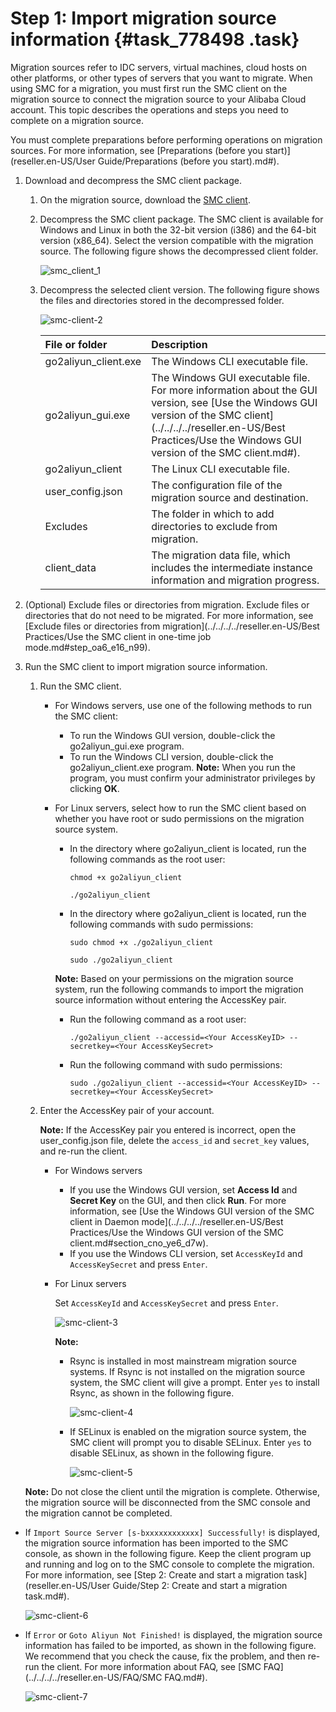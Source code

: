 # Step 1: Import migration source information {#task_778498 .task}

Migration sources refer to IDC servers, virtual machines, cloud hosts on other platforms, or other types of servers that you want to migrate. When using SMC for a migration, you must first run the SMC client on the migration source to connect the migration source to your Alibaba Cloud account. This topic describes the operations and steps you need to complete on a migration source.

You must complete preparations before performing operations on migration sources. For more information, see [Preparations \(before you start\)](reseller.en-US/User Guide/Preparations (before you start).md#).

1.  Download and decompress the SMC client package. 
    1.  On the migration source, download the [SMC client](https://p2v-tools.oss-cn-hangzhou.aliyuncs.com/smc/Alibaba_Cloud_Migration_Tool.zip).
    2.  Decompress the SMC client package. The SMC client is available for Windows and Linux in both the 32-bit version \(i386\) and the 64-bit version \(x86\_64\). Select the version compatible with the migration source. The following figure shows the decompressed client folder.

        ![smc_client_1](http://static-aliyun-doc.oss-cn-hangzhou.aliyuncs.com/assets/img/630372/156629991450475_en-US.png)

    3.  Decompress the selected client version. The following figure shows the files and directories stored in the decompressed folder.

        ![smc-client-2](http://static-aliyun-doc.oss-cn-hangzhou.aliyuncs.com/assets/img/630335/156629991449979_en-US.png)

        |File or folder|Description|
        |:-------------|:----------|
        |go2aliyun\_client.exe|The Windows CLI executable file.|
        |go2aliyun\_gui.exe|The Windows GUI executable file. For more information about the GUI version, see [Use the Windows GUI version of the SMC client](../../../../reseller.en-US/Best Practices/Use the Windows GUI version of the SMC client.md#).|
        |go2aliyun\_client|The Linux CLI executable file.|
        |user\_config.json|The configuration file of the migration source and destination.|
        |Excludes|The folder in which to add directories to exclude from migration.|
        |client\_data|The migration data file, which includes the intermediate instance information and migration progress.|

2.  \(Optional\) Exclude files or directories from migration. Exclude files or directories that do not need to be migrated. For more information, see [Exclude files or directories from migration](../../../../reseller.en-US/Best Practices/Use the SMC client in one-time job mode.md#step_oa6_e16_n99).
3.  Run the SMC client to import migration source information. 

    1.  Run the SMC client. 
        -   For Windows servers, use one of the following methods to run the SMC client:

            -   To run the Windows GUI version, double-click the go2aliyun\_gui.exe program.
            -   To run the Windows CLI version, double-click the go2aliyun\_client.exe program.
            **Note:** When you run the program, you must confirm your administrator privileges by clicking **OK**.

        -   For Linux servers, select how to run the SMC client based on whether you have root or sudo permissions on the migration source system.

            -   In the directory where go2aliyun\_client is located, run the following commands as the root user:

                ``` {#codeblock_1o2_t9i_5md}
                chmod +x go2aliyun_client
                ```

                ``` {#codeblock_of8_0ul_zhq}
                ./go2aliyun_client
                ```

            -   In the directory where go2aliyun\_client is located, run the following commands with sudo permissions:

                ``` {#codeblock_08k_g2u_ahg}
                sudo chmod +x ./go2aliyun_client
                ```

                ``` {#codeblock_7cs_7wl_a8e}
                sudo ./go2aliyun_client
                ```

            **Note:** Based on your permissions on the migration source system, run the following commands to import the migration source information without entering the AccessKey pair.

            -   Run the following command as a root user:

                ``` {#codeblock_axy_o17_422}
                ./go2aliyun_client --accessid=<Your AccessKeyID> --secretkey=<Your AccessKeySecret>
                ```

            -   Run the following command with sudo permissions:

                ``` {#codeblock_wf4_7xs_4ud}
                sudo ./go2aliyun_client --accessid=<Your AccessKeyID> --secretkey=<Your AccessKeySecret>
                ```

    2.  Enter the AccessKey pair of your account. 

        **Note:** If the AccessKey pair you entered is incorrect, open the user\_config.json file, delete the `access_id` and `secret_key` values, and re-run the client.

        -   For Windows servers
            -   If you use the Windows GUI version, set **Access Id** and **Secret Key** on the GUI, and then click **Run**. For more information, see [Use the Windows GUI version of the SMC client in Daemon mode](../../../../reseller.en-US/Best Practices/Use the Windows GUI version of the SMC client.md#section_cno_ye6_d7w).
            -   If you use the Windows CLI version, set `AccessKeyId` and `AccessKeySecret` and press `Enter`.
        -   For Linux servers

            Set `AccessKeyId` and `AccessKeySecret` and press `Enter`.

            ![smc-client-3](http://static-aliyun-doc.oss-cn-hangzhou.aliyuncs.com/assets/img/630335/156629991549934_en-US.png)

            **Note:** 

            -   Rsync is installed in most mainstream migration source systems. If Rsync is not installed on the migration source system, the SMC client will give a prompt. Enter `yes` to install Rsync, as shown in the following figure.

                ![smc-client-4](http://static-aliyun-doc.oss-cn-hangzhou.aliyuncs.com/assets/img/630372/156629991550398_en-US.png)

            -   If SELinux is enabled on the migration source system, the SMC client will prompt you to disable SELinux. Enter `yes` to disable SELinux, as shown in the following figure.

                ![smc-client-5](http://static-aliyun-doc.oss-cn-hangzhou.aliyuncs.com/assets/img/630372/156629991550473_en-US.png)

    **Note:** Do not close the client until the migration is complete. Otherwise, the migration source will be disconnected from the SMC console and the migration cannot be completed.


-   If `Import Source Server [s-bxxxxxxxxxxxx] Successfully!` is displayed, the migration source information has been imported to the SMC console, as shown in the following figure. Keep the client program up and running and log on to the SMC console to complete the migration. For more information, see [Step 2: Create and start a migration task](reseller.en-US/User Guide/Step 2: Create and start a migration task.md#).

    ![smc-client-6](http://static-aliyun-doc.oss-cn-hangzhou.aliyuncs.com/assets/img/630372/156629991550399_en-US.png)

-   If `Error` or `Goto Aliyun Not Finished!` is displayed, the migration source information has failed to be imported, as shown in the following figure. We recommend that you check the cause, fix the problem, and then re-run the client. For more information about FAQ, see [SMC FAQ](../../../../reseller.en-US/FAQ/SMC FAQ.md#).

    ![smc-client-7](http://static-aliyun-doc.oss-cn-hangzhou.aliyuncs.com/assets/img/630372/156629991550400_en-US.png)


